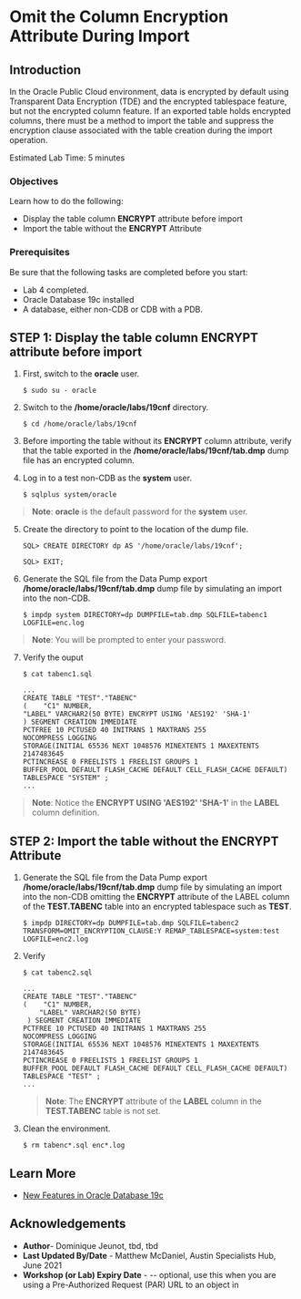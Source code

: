 
# Omit the Column Encryption Attribute During Import

## Introduction
In the Oracle Public Cloud environment, data is encrypted by default using Transparent Data Encryption (TDE) and the encrypted tablespace feature, but not the encrypted column feature. If an exported table holds encrypted columns, there must be a method to import the table and suppress the encryption clause associated with the table creation during the import operation.

Estimated Lab Time: 5 minutes

### Objectives

Learn how to do the following:

- Display the table column **ENCRYPT** attribute before import
- Import the table without the **ENCRYPT** Attribute



### Prerequisites

Be sure that the following tasks are completed before you start:

- Lab 4 completed.
- Oracle Database 19c installed
- A database, either non-CDB or CDB with a PDB.


## **STEP 1**: Display the table column **ENCRYPT** attribute before import

1. First, switch to the **oracle** user.
   
    ```
    $ sudo su - oracle
    ```

2. Switch to the **/home/oracle/labs/19cnf** directory.

    ````
    $ cd /home/oracle/labs/19cnf
    ````
<!--
3. Download the **tab.dmp** file onto your compute instance.
   
    ```
    $ wget https://docs.oracle.com/en/database/oracle/oracle-database/19/tutorial-dp-import-column-encryption-attribute/files/tab.dmp
    ```
-->
3. Before importing the table without its **ENCRYPT** column attribute, verify that the table exported in the **/home/oracle/labs/19cnf/tab.dmp** dump file has an encrypted column.

4. Log in to a test non-CDB as the **system** user.

    ```
    $ sqlplus system/oracle
    ```
>**Note**: **oracle** is the default password for the **system** user.

5. Create the directory to point to the location of the dump file.

    ```
    SQL> CREATE DIRECTORY dp AS '/home/oracle/labs/19cnf';

    SQL> EXIT; 
    ```
6. Generate the SQL file from the Data Pump export **/home/oracle/labs/19cnf/tab.dmp** dump file by simulating an import into the non-CDB.

    ```
    $ impdp system DIRECTORY=dp DUMPFILE=tab.dmp SQLFILE=tabenc1 LOGFILE=enc.log
    ```
>**Note**: You will be prompted to enter your password.

7. Verify the ouput

    ```
    $ cat tabenc1.sql
    ```
    ```
    ...
    CREATE TABLE "TEST"."TABENC" 
    (    "C1" NUMBER, 
    "LABEL" VARCHAR2(50 BYTE) ENCRYPT USING 'AES192' 'SHA-1'
    ) SEGMENT CREATION IMMEDIATE 
    PCTFREE 10 PCTUSED 40 INITRANS 1 MAXTRANS 255 
    NOCOMPRESS LOGGING
    STORAGE(INITIAL 65536 NEXT 1048576 MINEXTENTS 1 MAXEXTENTS 2147483645
    PCTINCREASE 0 FREELISTS 1 FREELIST GROUPS 1
    BUFFER_POOL DEFAULT FLASH_CACHE DEFAULT CELL_FLASH_CACHE DEFAULT)
    TABLESPACE "SYSTEM" ;
    ...
    ```
>**Note**: Notice the **ENCRYPT USING 'AES192' 'SHA-1'** in the **LABEL** column definition.
<!--
5. If you have substeps, still use numbered steps:

    1. Substep 1.

    2. Substep 2.

6. If you have a graphic, please include the ALT info in the square brackets and the title info in the double-quotes.

  ![Stack Information](images/stack-information-page.png "Stack Information page")


5. If you have a note, please use this format:

    > **Note**: This is a note.

6. If you have code, please use this format without any copy tags or highlightjs info. You can include prompts.

    ```
    $ Code line 1
    # Code line 2
    ```
-->


## **STEP 2**: Import the table without the **ENCRYPT** Attribute

1. Generate the SQL file from the Data Pump export **/home/oracle/labs/19cnf/tab.dmp** dump file by simulating an import into the non-CDB omitting the **ENCRYPT** attribute of the LABEL column of the **TEST.TABENC** table into an encrypted tablespace such as **TEST**.

    ```
    $ impdp DIRECTORY=dp DUMPFILE=tab.dmp SQLFILE=tabenc2 TRANSFORM=OMIT_ENCRYPTION_CLAUSE:Y REMAP_TABLESPACE=system:test LOGFILE=enc2.log
    ```

2. Verify

    ```
    $ cat tabenc2.sql
    ```

    ```
    ...
    CREATE TABLE "TEST"."TABENC" 
    (    "C1" NUMBER, 
        "LABEL" VARCHAR2(50 BYTE)
     ) SEGMENT CREATION IMMEDIATE 
    PCTFREE 10 PCTUSED 40 INITRANS 1 MAXTRANS 255 
    NOCOMPRESS LOGGING
    STORAGE(INITIAL 65536 NEXT 1048576 MINEXTENTS 1 MAXEXTENTS 2147483645
    PCTINCREASE 0 FREELISTS 1 FREELIST GROUPS 1
    BUFFER_POOL DEFAULT FLASH_CACHE DEFAULT CELL_FLASH_CACHE DEFAULT)
    TABLESPACE "TEST" ;
    ...
    ```
    >**Note**: The **ENCRYPT** attribute of the **LABEL** column in the **TEST.TABENC** table is not set.
3. Clean the environment.

    ```
    $ rm tabenc*.sql enc*.log
    ```
## Learn More

- [New Features in Oracle Database 19c](https://docs.oracle.com/en/database/oracle/oracle-database/19/newft/preface.html#GUID-E012DF0F-432D-4C03-A4C8-55420CB185F3)

## Acknowledgements

* **Author**- Dominique Jeunot, tbd, tbd
* **Last Updated By/Date** - Matthew McDaniel, Austin Specialists Hub, June 2021
* **Workshop (or Lab) Expiry Date** - <Month Year> -- optional, use this when you are using a Pre-Authorized Request (PAR) URL to an object in

